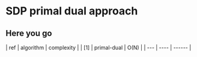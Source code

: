 # SDP primal dual approach
##  Here you go

| ref | algorithm   |  complexity |
| [1] | primal-dual |  O(N)       |
| --- | ---- |  ------ |
